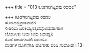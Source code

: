 +++
title = "013 ಕೂಡೆಗರಿಗಟ್ಟಿದವು ರಥದಲಿ"

+++
ಕೂಡೆಗರಿಗಟ್ಟಿದವು ರಥದಲಿ  
ಹೂಡಿದಶ್ವವ್ರಾತವಾನೆಗ  
ಳೀಡಿರಿದು ಬರಿಕಯ್ಯನೆತ್ತಿದವೊಲೆದವಡಿಗಡಿಗೆ  
ಜೋಡಿಸಿತು ಜಯ ಜಯ ಜಯಧ್ವನಿ  
ಕೂಡೆ ಜಗದಗಲದಲಿ ಬಿರುದುಪ  
ವಾಡಗಳ ಮೊಗನೆಗಹಿ ಹೊಗಳಿತು ವಂದಿ ಸಂದೋಹ       ॥13॥